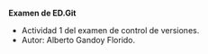 **Examen de ED.Git**
- Actividad 1 del examen de control de versiones.
- Autor: Alberto Gandoy Florido.

